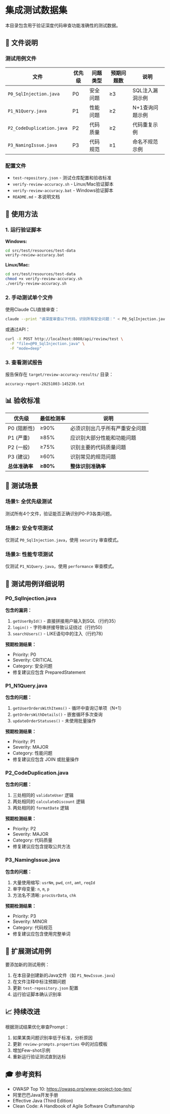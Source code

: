 # 集成测试数据集

本目录包含用于验证深度代码审查功能准确性的测试数据。

## 📁 文件说明

### 测试用例文件

| 文件 | 优先级 | 问题类型 | 预期问题数 | 说明 |
|------|--------|----------|-----------|------|
| `P0_SqlInjection.java` | P0 | 安全问题 | ≥3 | SQL注入漏洞示例 |
| `P1_N1Query.java` | P1 | 性能问题 | ≥2 | N+1查询问题示例 |
| `P2_CodeDuplication.java` | P2 | 代码质量 | ≥2 | 代码重复示例 |
| `P3_NamingIssue.java` | P3 | 代码规范 | ≥1 | 命名不规范示例 |

### 配置文件

- `test-repository.json` - 测试仓库配置和验收标准
- `verify-review-accuracy.sh` - Linux/Mac验证脚本
- `verify-review-accuracy.bat` - Windows验证脚本
- `README.md` - 本说明文档

## 🎯 使用方法

### 1. 运行验证脚本

**Windows:**
```bash
cd src/test/resources/test-data
verify-review-accuracy.bat
```

**Linux/Mac:**
```bash
cd src/test/resources/test-data
chmod +x verify-review-accuracy.sh
./verify-review-accuracy.sh
```

### 2. 手动测试单个文件

使用Claude CLI直接审查：
```bash
claude --print "请深度审查以下代码，识别所有安全问题：" < P0_SqlInjection.java
```

或通过API：
```bash
curl -X POST http://localhost:8080/api/review/test \
  -F "file=@P0_SqlInjection.java" \
  -F "mode=deep"
```

### 3. 查看测试报告

报告保存在 `target/review-accuracy-results/` 目录：
```
accuracy-report-20251003-145230.txt
```

## 📊 验收标准

| 优先级 | 最低检测率 | 说明 |
|--------|-----------|------|
| P0 (阻断性) | ≥90% | 必须识别出几乎所有严重安全问题 |
| P1 (严重) | ≥85% | 应识别大部分性能和功能问题 |
| P2 (一般) | ≥75% | 识别主要的代码质量问题 |
| P3 (建议) | ≥60% | 识别常见的规范问题 |
| **总体准确率** | **≥80%** | **整体识别准确率** |

## 🧪 测试场景

### 场景1: 全优先级测试
测试所有4个文件，验证能否正确识别P0-P3各类问题。

### 场景2: 安全专项测试
仅测试 `P0_SqlInjection.java`，使用 `security` 审查模式。

### 场景3: 性能专项测试
仅测试 `P1_N1Query.java`，使用 `performance` 审查模式。

## 📝 测试用例详细说明

### P0_SqlInjection.java

**包含的漏洞：**
1. `getUserById()` - 直接拼接用户输入到SQL（行约35）
2. `login()` - 字符串拼接导致认证绕过（行约50）
3. `searchUsers()` - LIKE语句中的注入（行约78）

**预期检测结果：**
- Priority: P0
- Severity: CRITICAL
- Category: 安全问题
- 修复建议应包含 PreparedStatement

### P1_N1Query.java

**包含的问题：**
1. `getUserOrdersWithItems()` - 循环中查询订单项（N+1）
2. `getOrdersWithDetails()` - 嵌套循环多次查询
3. `updateOrderStatuses()` - 未使用批量操作

**预期检测结果：**
- Priority: P1
- Severity: MAJOR
- Category: 性能问题
- 修复建议应包含 JOIN 或批量操作

### P2_CodeDuplication.java

**包含的问题：**
1. 三处相同的 `validateUser` 逻辑
2. 两处相同的 `calculateDiscount` 逻辑
3. 两处相同的 `formatDate` 逻辑

**预期检测结果：**
- Priority: P2
- Severity: MAJOR
- Category: 代码质量
- 修复建议应包含提取公共方法

### P3_NamingIssue.java

**包含的问题：**
1. 大量使用缩写: `usrNm`, `pwd`, `cnt`, `amt`, `reqId`
2. 单字母变量: `n`, `m`, `p`
3. 方法名不清晰: `procUsrData`, `chk`

**预期检测结果：**
- Priority: P3
- Severity: MINOR
- Category: 代码规范
- 修复建议应包含使用完整单词

## 🔧 扩展测试用例

要添加新的测试用例：

1. 在本目录创建新的Java文件（如 `P1_NewIssue.java`）
2. 在文件注释中标注预期问题
3. 更新 `test-repository.json` 配置
4. 运行验证脚本确认识别率

## 📈 持续改进

根据测试结果优化审查Prompt：

1. 如果某类问题识别率低于标准，分析原因
2. 更新 `review-prompts.properties` 中的对应模板
3. 增加Few-shot示例
4. 重新运行验证测试直到达标

## 🎓 参考资料

- OWASP Top 10: https://owasp.org/www-project-top-ten/
- 阿里巴巴Java开发手册
- Effective Java (Third Edition)
- Clean Code: A Handbook of Agile Software Craftsmanship
